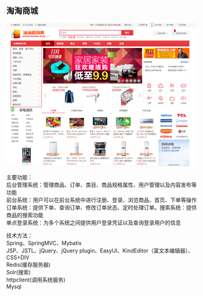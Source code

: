 ## 淘淘商城

![Alt text](index.png)

主要功能：  
后台管理系统：管理商品、订单、类目、商品规格属性、用户管理以及内容发布等功能  
前台系统：用户可以在前台系统中进行注册、登录、浏览商品、首页、下单等操作  
订单系统：提供下单、查询订单、修改订单状态、定时处理订单。搜索系统：提供商品的搜索功能   
单点登录系统：为多个系统之间提供用户登录凭证以及查询登录用户的信息  

技术方法：  
Spring、SpringMVC、Mybatis  
JSP、JSTL、jQuery、jQuery plugin、EasyUI、KindEditor（富文本编辑器）、CSS+DIV  
Redis(缓存服务器)  
Solr(搜索)  
httpclient(调用系统服务)  
Mysql  
